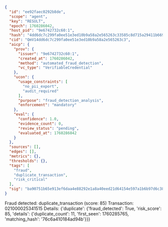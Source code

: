 ```json
{
  "id": "ee92faec0292b8de",
  "scope": "agent",
  "key": "RESULT",
  "epoch": 1760286042,
  "host_pid": "9e6742732c60:1",
  "hash": "4dd6dc7c299fa0ee51e3ed10b9a58a2e565263c33585c8d715a29411b669207e",
  "cid": "QmV14dd6dc7c299fa0ee51e3ed10b9a58a2e565263c3",
  "aicp": {
    "prov": {
      "issuer": "9e6742732c60:1",
      "created_at": 1760286042,
      "method": "automated_fraud_detection",
      "vc_type": "VerifiableCredential"
    },
    "ucon": {
      "usage_constraints": [
        "no_pii_export",
        "audit_required"
      ],
      "purpose": "fraud_detection_analysis",
      "enforcement": "mandatory"
    },
    "eval": {
      "confidence": 1.0,
      "evidence_count": 0,
      "review_status": "pending",
      "evaluated_at": 1760286042
    }
  },
  "sources": [],
  "edges": [],
  "metrics": {},
  "thresholds": {},
  "tags": [
    "fraud",
    "duplicate_transaction",
    "risk_critical"
  ],
  "sig": "ba90751b65e913ef6daa4e88292e1a8a40eed21d64154e597a1b6b97d6c38e5e"
}
```

Fraud detected: duplicate_transaction (score: 85)
Transaction: 021000025341515
Details: {'duplicate': {'fraud_detected': True, 'risk_score': 85, 'details': {'duplicate_count': 11, 'first_seen': 1760285765, 'matching_hash': '76c6a410184ad94b'}}}